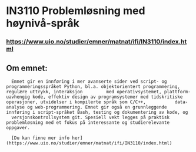 # IN3110 Problemløsning med høynivå-språk
### https://www.uio.no/studier/emner/matnat/ifi/IN3110/index.html
## Om emnet:
      Emnet gir en innføring i mer avanserte sider ved script- og programmeringsspråket Python, bl.a. objektorientert programmering, regulære uttrykk, interaksjon         med operativsystemet, plattform-uavhengig kode, effektiv design av programsystemer med tidskritiske operasjoner, utvidelser i kompilerte språk som C/C++,           data-analyse og web-programmering. Emnet gir også en grunnleggende innføring i script-språket Bash, testing og dokumentering av kode, og             
      versjonskontrollsystem git. Spesiell vekt legges på praktisk problemløsning med et fokus på interessante og studierelevante oppgaver.

      [Du kan finne mer info her](https://www.uio.no/studier/emner/matnat/ifi/IN3110/index.html)
